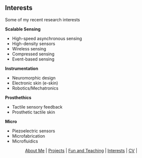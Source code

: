 ## Interests

Some of my recent research interests

**Scalable Sensing**
- High-speed asynchronous sensing
- High-density sensors
- Wireless sensing
- Compressed sensing
- Event-based sensing

**Instrumentation**
- Neuromorphic design
- Electronic skin (e-skin)
- Robotics/Mechatronics

**Prosthethics**
- Tactile sensory feedback
- Prosthetic tactile skin

**Micro**
- Piezoelectric sensors
- Microfabrication
- Microfluidics


<p align="center">
  <a href="http://arielslepyan.me/Aboutme">About Me</a> |         
  <a href="http://arielslepyan.me/Projects">Projects</a> |
  <a href="http://arielslepyan.me/Fun">Fun and Teaching</a> |
  <a href="http://arielslepyan.me/Interests">Interests</a> |
  <a href="http://arielslepyan.me/CV">CV</a> |
</p>
